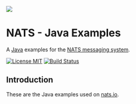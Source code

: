 ![](https://raw.githubusercontent.com/nats-io/nats-site/master/src/img/large-logo.png)

# NATS - Java Examples

A [Java](http://java.com) examples for the [NATS messaging system](https://nats.io).

[![License MIT](https://img.shields.io/badge/License-MIT-blue.svg)](http://opensource.org/licenses/MIT)
[![Build Status](https://travis-ci.org/nats-io/java-nats-examples.svg?branch=master)](http://travis-ci.org/nats-io/java-nats-examples)


## Introduction

These are the Java examples used on [nats.io](https://nats.io).